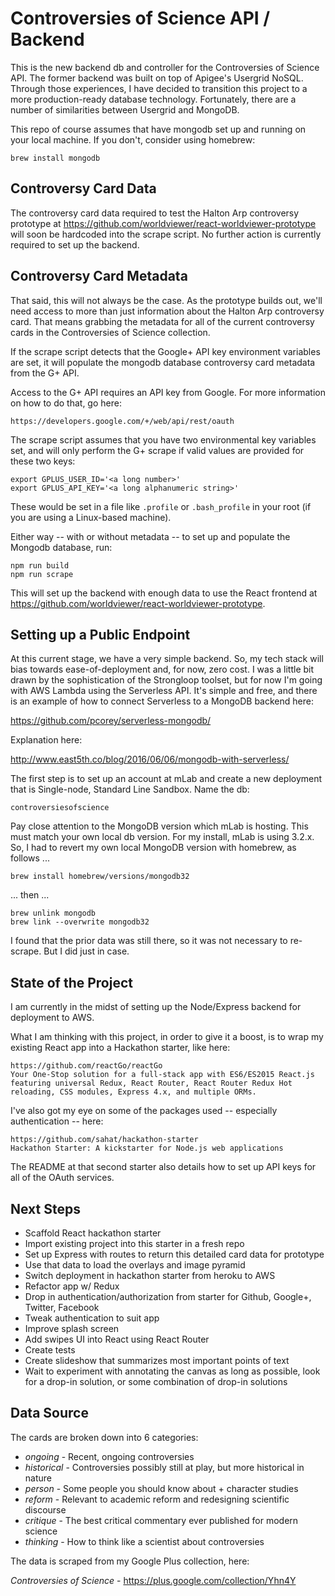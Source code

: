 # Controversies of Science API / Backend

This is the new backend db and controller for the Controversies of Science API.  The former backend was built on top of Apigee's Usergrid NoSQL.  Through those experiences, I have decided to transition this project to a more production-ready database technology.  Fortunately, there are a number of similarities between Usergrid and MongoDB.

This repo of course assumes that have mongodb set up and running on your local machine.  If you don't, consider using homebrew:

    brew install mongodb

## Controversy Card Data

The controversy card data required to test the Halton Arp controversy prototype at https://github.com/worldviewer/react-worldviewer-prototype will soon be hardcoded into the scrape script.  No further action is currently required to set up the backend.

## Controversy Card Metadata

That said, this will not always be the case.  As the prototype builds out, we'll need access to more than just information about the Halton Arp controversy card.  That means grabbing the metadata for all of the current controversy cards in the Controversies of Science collection.

If the scrape script detects that the Google+ API key environment variables are set, it will populate the mongodb database controversy card metadata from the G+ API.

Access to the G+ API requires an API key from Google.  For more information on how to do that, go here:

    https://developers.google.com/+/web/api/rest/oauth

The scrape script assumes that you have two environmental key variables set, and will only perform the G+ scrape if valid values are provided for these two keys:

    export GPLUS_USER_ID='<a long number>'
    export GPLUS_API_KEY='<a long alphanumeric string>'

These would be set in a file like `.profile` or `.bash_profile` in your root (if you are using a Linux-based machine).

Either way -- with or without metadata -- to set up and populate the Mongodb database, run:

    npm run build
    npm run scrape

This will set up the backend with enough data to use the React frontend at https://github.com/worldviewer/react-worldviewer-prototype.

## Setting up a Public Endpoint

At this current stage, we have a very simple backend.  So, my tech stack will bias towards ease-of-deployment and, for now, zero cost.  I was a little bit drawn by the sophistication of the Strongloop toolset, but for now I'm going with AWS Lambda using the Serverless API.  It's simple and free, and there is an example of how to connect Serverless to a MongoDB backend here:

https://github.com/pcorey/serverless-mongodb/

Explanation here:

http://www.east5th.co/blog/2016/06/06/mongodb-with-serverless/

The first step is to set up an account at mLab and create a new deployment that is Single-node, Standard Line Sandbox.  Name the db:

    controversiesofscience

Pay close attention to the MongoDB version which mLab is hosting.  This must match your own local db version.  For my install, mLab is using 3.2.x.  So, I had to revert my own local MongoDB version with homebrew, as follows ...

    brew install homebrew/versions/mongodb32

... then ...

    brew unlink mongodb
    brew link --overwrite mongodb32

I found that the prior data was still there, so it was not necessary to re-scrape.  But I did just in case.

## State of the Project

I am currently in the midst of setting up the Node/Express backend for deployment to AWS.

What I am thinking with this project, in order to give it a boost, is to wrap my existing React app into a Hackathon starter, like here:

    https://github.com/reactGo/reactGo
    Your One-Stop solution for a full-stack app with ES6/ES2015 React.js featuring universal Redux, React Router, React Router Redux Hot reloading, CSS modules, Express 4.x, and multiple ORMs.

I've also got my eye on some of the packages used -- especially authentication -- here:

    https://github.com/sahat/hackathon-starter
    Hackathon Starter: A kickstarter for Node.js web applications

The README at that second starter also details how to set up API keys for all of the OAuth services.

## Next Steps

- Scaffold React hackathon starter
- Import existing project into this starter in a fresh repo
- Set up Express with routes to return this detailed card data for prototype
- Use that data to load the overlays and image pyramid
- Switch deployment in hackathon starter from heroku to AWS
- Refactor app w/ Redux
- Drop in authentication/authorization from starter for Github, Google+, Twitter, Facebook
- Tweak authentication to suit app
- Improve splash screen
- Add swipes UI into React using React Router
- Create tests
- Create slideshow that summarizes most important points of text
- Wait to experiment with annotating the canvas as long as possible, look for a drop-in solution, or some combination of drop-in solutions

## Data Source

The cards are broken down into 6 categories:

- *ongoing* - Recent, ongoing controversies
- *historical* - Controversies possibly still at play, but more historical in nature
- *person* - Some people you should know about + character studies
- *reform* - Relevant to academic reform and redesigning scientific discourse
- *critique* - The best critical commentary ever published for modern science
- *thinking* - How to think like a scientist about controversies

The data is scraped from my Google Plus collection, here:

*Controversies of Science* - https://plus.google.com/collection/Yhn4Y


